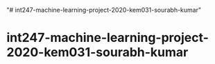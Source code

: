 "# int247-machine-learning-project-2020-kem031-sourabh-kumar" 
# int247-machine-learning-project-2020-kem031-sourabh-kumar
